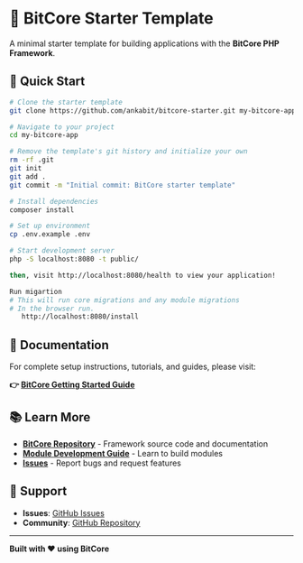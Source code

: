 # 🚀 BitCore Starter Template

A minimal starter template for building applications with the **BitCore PHP Framework**.

## 🚀 Quick Start

```bash
# Clone the starter template
git clone https://github.com/ankabit/bitcore-starter.git my-bitcore-app

# Navigate to your project
cd my-bitcore-app

# Remove the template's git history and initialize your own
rm -rf .git
git init
git add .
git commit -m "Initial commit: BitCore starter template"

# Install dependencies
composer install

# Set up environment
cp .env.example .env

# Start development server
php -S localhost:8080 -t public/

then, visit http://localhost:8080/health to view your application!

Run migartion
# This will run core migrations and any module migrations
# In the browser run.
   http://localhost:8080/install
```
## 📖 Documentation

For complete setup instructions, tutorials, and guides, please visit:

**👉 [BitCore Getting Started Guide](https://github.com/ankabit/bitcore/blob/main/docs/USING_AS_DEPENDENCY.md)**

## 📚 Learn More

- **[BitCore Repository](https://github.com/ankabit/bitcore)** - Framework source code and documentation
- **[Module Development Guide](https://github.com/ankabit/bitcore/tree/main/docs/module-development)** - Learn to build modules
- **[Issues](https://github.com/ankabit/bitcore/issues)** - Report bugs and request features

## 🤝 Support

- **Issues**: [GitHub Issues](https://github.com/ankabit/bitcore/issues)
- **Community**: [GitHub Repository](https://github.com/ankabit/bitcore)

---

**Built with ❤️ using BitCore**
